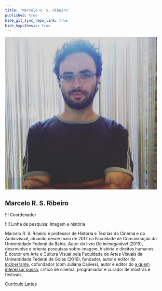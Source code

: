 ```yaml
---
title: 'Marcelo R. S. Ribeiro'
published: true
hide_git_sync_repo_link: true
hide_hypothesis: true
---
```


![Fotografia de Marcelo Ribeiro](../imgs/marceloribeiro.jpg?resize=400&classes=right)

## Marcelo R. S. Ribeiro

!!! Coordenador

!!!! Linha de pesquisa: Imagem e história

Marcelo R. S. Ribeiro é professor de História e Teorias do Cinema e do Audiovisual, atuando desde maio de 2017 na Faculdade de Comunicação da Universidade Federal da Bahia. Autor do livro _Do inimaginável_ (2019), desenvolve e orienta pesquisas sobre imagem, história e direitos humanos. É doutor em Arte e Cultura Visual pela Faculdade de Artes Visuais da Universidade Federal de Goiás (2016), fundador, autor e editor do [incinerrante](https://www.incinerrante.com/), cofundador (com Juliana Cajives), autor e editor do [a quem interessar possa](https://www.aquem.in/), crítico de cinema, programador e curador de mostras e festivais.

[Currículo Lattes](http://lattes.cnpq.br/1614542610299046?classes=btn,btn-primary,btn-lg,right&target=_blank)